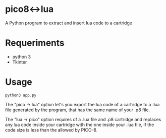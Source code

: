 # pico8<->lua
A Python program to extract and insert lua code to a cartridge

# Requeriments
* python 3
* Tkinter

# Usage
`python3 app.py`

The "pico -> lua" option let's you export the lua code of a cartridge to a .lua file generated by the program, that has the same name of your .p8 file.


The "lua -> pico" option requires of a .lua file and .p8 cartridge and replaces any lua code inside your cartridge 
with the one inside your .lua file, if the code size is less than the allowed by PICO-8.
